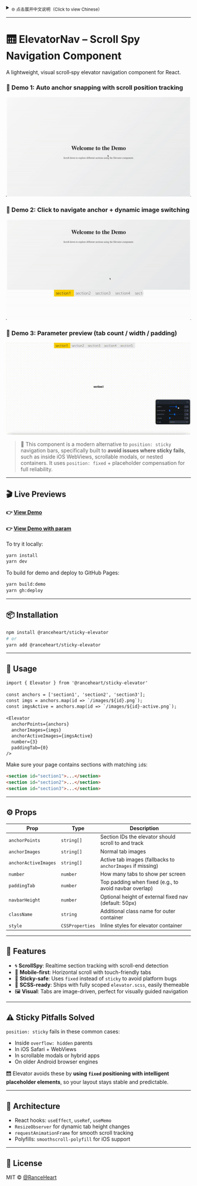 <details>
<summary><sub>🌐 点击展开中文说明（Click to view Chinese）</sub></summary>

---
# 🛗 ElevatorNav – 滚动锚点导航组件

一个轻量级的 React 视觉锚点导航（scroll-spy）组件。position: sticky 在某些情况不好使（父元素要求太多），在复杂项目中不好改父元素时，可用此组件替代导航栏行为。

### 📌 Demo 1: 锚点自动吸附 + 自动滚动定位
![demo1-auto-flow-position](https://raw.githubusercontent.com/RanceHeart/sticky-elevator/main/assets/demo1-auto-flow-position.gif)

### 📌 Demo 2: 点击跳转锚点 + 滑动切换图片显示
![demo2-click-moveto](https://raw.githubusercontent.com/RanceHeart/sticky-elevator/main/assets/demo2-click-moveto.gif)

### 📌 Demo 3: 参数自定义效果预览（tab 数量 / 宽度 / padding）
![demo3-param](https://raw.githubusercontent.com/RanceHeart/sticky-elevator/main/assets/demo3-param.gif)

---

## 🎬 在线演示

#### 👉 [示例](https://ranceheart.github.io/sticky-elevator/)
#### 👉 [示例带参数](https://ranceheart.github.io/sticky-elevator/?debug=1)

本地运行：

```bash
yarn install
yarn dev
```

构建并部署到 GitHub Pages：

```bash
yarn build:demo
yarn gh:deploy
```

---

## 📦 安装方式

```bash
npm install @ranceheart/sticky-elevator
# 或
yarn add @ranceheart/sticky-elevator
```

---

## 🔧 使用方法

```tsx
import { Elevator } from '@ranceheart/sticky-elevator'

const anchors = ['section1', 'section2', 'section3'];
const imgs = anchors.map(id => `/images/${id}.png`);
const imgsActive = anchors.map(id => `/images/${id}-active.png`);

<Elevator
  anchorPoints={anchors}
  anchorImages={imgs}
  anchorActiveImages={imgsActive}
  number={3}
  paddingTab={12}
/>
```

确保页面中有对应的 `id` 区块：

```html
<section id="section1">...</section>
<section id="section2">...</section>
<section id="section3">...</section>
```

---

## ⚙️ 参数说明

| 属性名                | 类型            | 说明                                                       |
|---------------------|----------------|------------------------------------------------------------|
| `anchorPoints`      | `string[]`     | 要跳转和跟踪的锚点 ID 列表                                |
| `anchorImages`      | `string[]`     | 普通状态下的 tab 图像                                      |
| `anchorActiveImages`| `string[]`     | 激活状态的 tab 图像（如未传则默认使用 `anchorImages`）     |
| `number`            | `number`       | 每屏显示的 tab 数量                                        |
| `paddingTab`        | `number`       | 固定状态下顶部内边距（例如避开导航条）                    |
| `navbarHeight`      | `number`       | 可选，外部固定导航栏高度，默认为 50px                     |
| `className`         | `string`       | 自定义容器类名                                             |
| `style`             | `CSSProperties`| 自定义内联样式                                             |

---

## 🧪 特性亮点

- 🌀 **滚动监听**：精准滚动高亮，滚动停止后稳定定位
- 📱 **移动端优先**：支持横向滚动，手指滑动流畅
- 📌 **不怕 sticky 失效**：采用 `fixed` 固定 + 占位元素补偿
- 🧵 **SCSS 支持**：自带作用域 SCSS 文件，可按需自定义样式
- 🖼️ **图像导航**：纯图视觉导航，适合内容导览型 UI

---

## ⚠️ sticky 的常见问题

以下场景中 `position: sticky` 容易失效：

- 父元素设置了 `overflow: hidden`
- iOS Safari / WebView 中
- 嵌套滚动容器、模态框、App 内页
- 部分旧 Android 浏览器

ElevatorNav 使用 `fixed` + 占位补偿，可在任意布局下保持吸顶行为稳定。

---

## 📐 技术架构

- React hooks：`useEffect`, `useRef`, `useMemo`
- `ResizeObserver` 实时监听尺寸变化
- `requestAnimationFrame` 精准 scroll 监听
- `smoothscroll-polyfill` 支持 iOS 平滑滚动

---

## 🧱 许可证

MIT © [@RanceHeart](https://github.com/RanceHeart)

</details>

---

# 🛗 ElevatorNav – Scroll Spy Navigation Component

A lightweight, visual scroll‑spy elevator navigation component for React.

### 📌 Demo 1: Auto anchor snapping with scroll position tracking
![demo1-auto-flow-position](https://raw.githubusercontent.com/RanceHeart/sticky-elevator/main/assets/demo1-auto-flow-position.gif)

### 📌 Demo 2: Click to navigate anchor + dynamic image switching
![demo2-click-moveto](https://raw.githubusercontent.com/RanceHeart/sticky-elevator/main/assets/demo2-click-moveto.gif)

### 📌 Demo 3: Parameter preview (tab count / width / padding)
![demo3-param](https://raw.githubusercontent.com/RanceHeart/sticky-elevator/main/assets/demo3-param.gif)

> 🧭 This component is a modern alternative to `position: sticky` navigation bars, specifically built to **avoid issues where sticky fails**, such as inside iOS WebViews, scrollable modals, or nested containers. It uses `position: fixed` + placeholder compensation for full reliability.

---

## 🎬 Live Previews

#### 👉 [View Demo](https://ranceheart.github.io/sticky-elevator/)
#### 👉 [View Demo with param](https://ranceheart.github.io/sticky-elevator/?debug=1)

To try it locally:

```bash
yarn install
yarn dev
```

To build for demo and deploy to GitHub Pages:

```bash
yarn build:demo
yarn gh:deploy
```

---

## 📦 Installation

```bash
npm install @ranceheart/sticky-elevator
# or
yarn add @ranceheart/sticky-elevator
```

---

## 🔧 Usage

```tsx
import { Elevator } from '@ranceheart/sticky-elevator'

const anchors = ['section1', 'section2', 'section3'];
const imgs = anchors.map(id => `/images/${id}.png`);
const imgsActive = anchors.map(id => `/images/${id}-active.png`);

<Elevator
  anchorPoints={anchors}
  anchorImages={imgs}
  anchorActiveImages={imgsActive}
  number={3}
  paddingTab={0}
/>
```

Make sure your page contains sections with matching `id`s:

```html
<section id="section1">...</section>
<section id="section2">...</section>
<section id="section3">...</section>
```

---

## ⚙️ Props

| Prop               | Type              | Description                                                 |
|--------------------|-------------------|-------------------------------------------------------------|
| `anchorPoints`     | `string[]`        | Section IDs the elevator should scroll to and track         |
| `anchorImages`     | `string[]`        | Normal tab images                                           |
| `anchorActiveImages` | `string[]`      | Active tab images (fallbacks to `anchorImages` if missing)  |
| `number`           | `number`          | How many tabs to show per screen                            |
| `paddingTab`       | `number`          | Top padding when fixed (e.g., to avoid navbar overlap)      |
| `navbarHeight`     | `number`          | Optional height of external fixed nav (default: 50px)       |
| `className`        | `string`          | Additional class name for outer container                   |
| `style`            | `CSSProperties`   | Inline styles for elevator container                        |

---

## 🧪 Features

- 🌀 **ScrollSpy**: Realtime section tracking with scroll-end detection
- 📱 **Mobile-first**: Horizontal scroll with touch-friendly tabs
- 📌 **Sticky-safe**: Uses `fixed` instead of `sticky` to avoid platform bugs
- 🧵 **SCSS-ready**: Ships with fully scoped `elevator.scss`, easily themeable
- 🖼️ **Visual**: Tabs are image-driven, perfect for visually guided navigation

---

## ⚠️ Sticky Pitfalls Solved

`position: sticky` fails in these common cases:

- Inside `overflow: hidden` parents
- In iOS Safari + WebViews
- In scrollable modals or hybrid apps
- On older Android browser engines

🛗 Elevator avoids these by **using `fixed` positioning with intelligent placeholder elements**, so your layout stays stable and predictable.

---

## 📐 Architecture

- React hooks: `useEffect`, `useRef`, `useMemo`
- `ResizeObserver` for dynamic tab height changes
- `requestAnimationFrame` for smooth scroll tracking
- Polyfills: `smoothscroll-polyfill` for iOS support

---

## 🧱 License

MIT © [@RanceHeart](https://github.com/RanceHeart)
